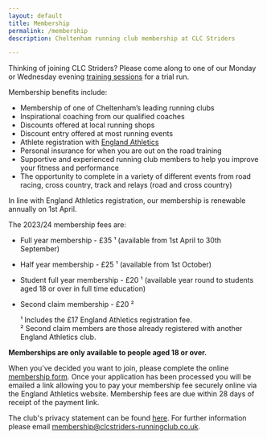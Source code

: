 ```yaml
---
layout: default
title: Membership
permalink: /membership
description: Cheltenham running club membership at CLC Striders

---
```


Thinking of joining CLC Striders? Please come along to one of our Monday or Wednesday evening [training sessions](/training) for a trial run.

Membership benefits include:

- Membership of one of Cheltenham’s leading running clubs
- Inspirational coaching from our qualified coaches
- Discounts offered at local running shops
- Discount entry offered at most running events
- Athlete registration with [England Athletics](https://www.englandathletics.org/athletics-and-running/athlete-registration/)
- Personal insurance for when you are out on the road training
- Supportive and experienced running club members to help you improve your fitness and performance
- The opportunity to complete in a variety of different events from road racing, cross country, track and relays (road and cross country)

In line with England Athletics registration, our membership is renewable annually on 1st April.

The 2023/24 membership fees are:

- Full year membership - £35 &#x00B9; (available from 1st April to 30th September)
- Half year membership - £25 &#x00B9; (available from 1st October)
- Student full year membership - £20 &#x00B9; (available year round to students aged 18 or over in full time education)
- Second claim membership - £20 &#x00B2;

  &#x00B9; Includes the £17 England Athletics registration fee.  
  &#x00B2; Second claim members are those already registered with another England Athletics club.

**Memberships are only available to people aged 18 or over.**

When you've decided you want to join, please complete the online [membership form](/membership-form). Once your application has been processed you will be emailed a link allowing you to pay your membership fee securely online via the England Athletics website. Membership fees are due within 28 days of receipt of the payment link.

The club's privacy statement can be found [here](/privacy). For further information please email <membership@clcstriders-runningclub.co.uk>.
